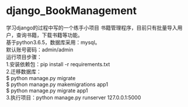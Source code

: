 # django_BookManagement
学习django的过程中写的一个练手小项目 书籍管理程序，目前只有批量导入用户，查询书籍，下载书籍等功能。  
基于python3.6.5，数据库采用：mysql。  
默认账号密码：admin/admin  
运行项目步骤：  
1.安装依赖包：pip install -r requirements.txt   
2.迁移数据库：  
$ python manage.py migrate   
$ python manage.py makemigrations app1  
$ python manage.py migrate app1  
3.执行项目：python manage.py runserver 127.0.0.1:5000  
